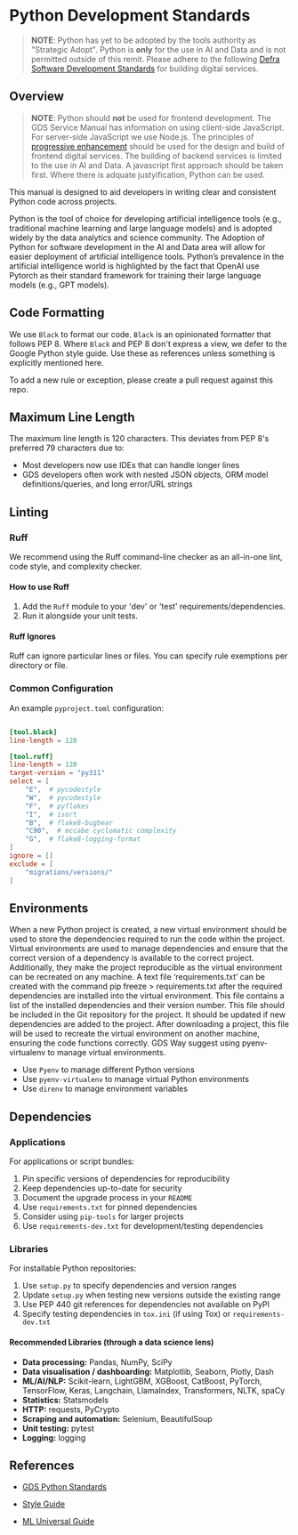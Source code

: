 # Python Development Standards

> **NOTE**: Python has yet to be adopted by the tools authority as "Strategic Adopt". Python is **only** for the use in AI and Data and is not permitted outside of this remit. Please adhere to the following [Defra Software Development Standards](https://defra.github.io/software-development-standards/) for building digital services.

## Overview

> **NOTE**:
> Python should **not** be used for frontend development. The GDS Service Manual has information on using client-side JavaScript. For server-side JavaScript we use Node.js. The principles of [progressive enhancement](https://www.gov.uk/service-manual/technology/using-progressive-enhancement) should be used for the design and build of frontend digital services. The building of backend services is limited to the use in AI and Data. A javascript first approach should be taken first. Where there is adquate justyification, Python can be used.
>

This manual is designed to aid developers in writing clear and consistent Python code across projects.

Python is the tool of choice for developing artificial intelligence tools (e.g., traditional machine learning and large language models) and is adopted widely by the data analytics and science community. The Adoption of Python for software development in the AI and Data area will allow for easier deployment of artificial intelligence tools. Python’s prevalence in the artificial intelligence world is highlighted by the fact that OpenAI use Pytorch as their standard framework for training their large language models (e.g., GPT models).

## Code Formatting

We use `Black` to format our code. `Black` is an opinionated formatter that follows PEP 8. Where `Black` and PEP 8 don't express a view, we defer to the Google Python style guide. Use these as references unless something is explicitly mentioned here.

To add a new rule or exception, please create a pull request against this repo.

## Maximum Line Length

The maximum line length is 120 characters. This deviates from PEP 8's preferred 79 characters due to:

- Most developers now use IDEs that can handle longer lines
- GDS developers often work with nested JSON objects, ORM model definitions/queries, and long error/URL strings

## Linting

### Ruff

We recommend using the Ruff command-line checker as an all-in-one lint, code style, and complexity checker.

#### How to use Ruff

1. Add the `Ruff` module to your 'dev' or 'test' requirements/dependencies.
2. Run it alongside your unit tests.

#### Ruff Ignores

Ruff can ignore particular lines or files. You can specify rule exemptions per directory or file.

### Common Configuration

An example `pyproject.toml` configuration:

``` toml title="pyproject.toml" linenums="1"

[tool.black]
line-length = 120

[tool.ruff]
line-length = 120
target-version = "py311"
select = [
    "E",  # pycodestyle
    "W",  # pycodestyle
    "F",  # pyflakes
    "I",  # isort
    "B",  # flake8-bugbear
    "C90",  # mccabe cyclomatic complexity
    "G",  # flake8-logging-format
]
ignore = []
exclude = [
    "migrations/versions/"
]
```

## Environments

When a new Python project is created, a new virtual environment should be used to store the dependencies required to run the code within the project. Virtual environments are used to manage dependencies and ensure that the correct version of a dependency is available to the correct project. Additionally, they make the project reproducible as the virtual environment can be recreated on any machine. A text file ‘requirements.txt’ can be created with the command pip freeze > requirements.txt after the required dependencies are installed into the virtual environment. This file contains a list of the installed dependencies and their version number. This file should be included in the Git repository for the project. It should be updated if new dependencies are added to the project. After downloading a project, this file will be used to recreate the virtual environment on another machine, ensuring the code functions correctly. GDS Way suggest using pyenv-virtualenv to manage virtual environments.

- Use `Pyenv` to manage different Python versions
- Use `pyenv-virtualenv` to manage virtual Python environments
- Use `direnv` to manage environment variables

## Dependencies

### Applications

For applications or script bundles:

1. Pin specific versions of dependencies for reproducibility
2. Keep dependencies up-to-date for security
3. Document the upgrade process in your `README`
4. Use `requirements.txt` for pinned dependencies
5. Consider using `pip-tools` for larger projects
6. Use `requirements-dev.txt` for development/testing dependencies

### Libraries

For installable Python repositories:

1. Use `setup.py` to specify dependencies and version ranges
2. Update `setup.py` when testing new versions outside the existing range
3. Use PEP 440 git references for dependencies not available on PyPI
4. Specify testing dependencies in `tox.ini` (if using Tox) or `requirements-dev.txt`

#### Recommended Libraries (through a data science lens)

- **Data processing:** Pandas, NumPy, SciPy
- **Data visualisation / dashboarding:** Matplotlib, Seaborn, Plotly, Dash  
- **ML/AI/NLP:** Scikit-learn, LightGBM, XGBoost, CatBoost, PyTorch, TensorFlow, Keras, Langchain, LlamaIndex, Transformers, NLTK, spaCy
- **Statistics:** Statsmodels
- **HTTP:** requests, PyCrypto
- **Scraping and automation:** Selenium, BeautifulSoup
- **Unit testing:** pytest
- **Logging:** logging

## References

- [GDS Python Standards](https://gds-way.digital.cabinet-office.gov.uk/manuals/programming-languages/python/python.html#python-style-guide)

- [Style Guide](https://google.github.io/styleguide/pyguide.html)
- [ML Universal Guide](https://developers.google.com/machine-learning/guides)